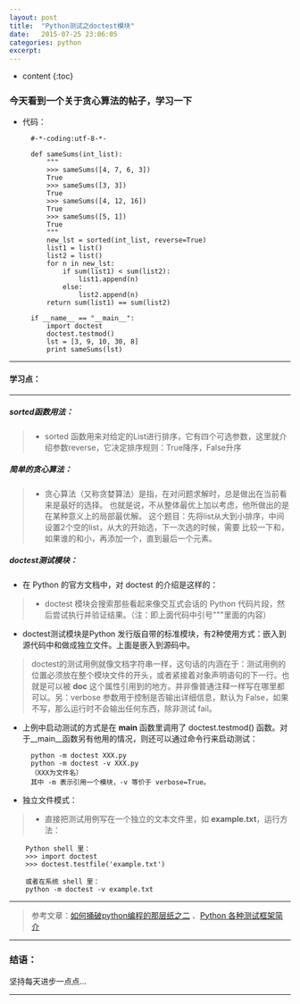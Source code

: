 ```yaml
---
layout: post
title:  "Python测试之doctest模块"
date:   2015-07-25 23:06:05
categories: python
excerpt: 
---
```


* content
{:toc}


### 今天看到一个关于贪心算法的帖子，学习一下

* 代码：

        #-*-coding:utf-8-*-

        def sameSums(int_list):
            """
            >>> sameSums([4, 7, 6, 3])
            True
            >>> sameSums([3, 3])
            True
            >>> sameSums([4, 12, 16])
            True
            >>> sameSums([5, 1])
            True
            """
            new_lst = sorted(int_list, reverse=True)
            list1 = list()
            list2 = list()
            for n in new_lst:
                if sum(list1) < sum(list2):
                    list1.append(n)
                else:
                    list2.append(n)
            return sum(list1) == sum(list2)
         
        if __name__ == "__main__":
            import doctest
            doctest.testmod()
            lst = [3, 9, 10, 30, 8]
            print sameSums(lst)

---

#### 学习点：

---

##### sorted函数用法：

> * sorted 函数用来对给定的List进行排序，它有四个可选参数，这里就介绍参数reverse，它决定排序规则：True降序，False升序

##### 简单的贪心算法：

> * 贪心算法（又称贪婪算法）是指，在对问题求解时，总是做出在当前看来是最好的选择。
也就是说，不从整体最优上加以考虑，他所做出的是在某种意义上的局部最优解。
这个题目：先将list从大到小排序，中间设置2个空的list，从大的开始选，下一次选的时候，需要
比较一下和，如果谁的和小，再添加一个，直到最后一个元素。

##### doctest测试模块：

* 在 Python 的官方文档中，对 doctest 的介绍是这样的：

> * doctest 模块会搜索那些看起来像交互式会话的 Python 代码片段，然后尝试执行并验证结果。（注：即上面代码中引号"""里面的内容）

* doctest测试模块是Python 发行版自带的标准模块，有2种使用方式：嵌入到源代码中和做成独立文件。上面是嵌入到源码中。

>doctest的测试用例就像文档字符串一样，这句话的内涵在于：测试用例的位置必须放在整个模块文件的开头，或者紧接着对象声明语句的下一行。也就是可以被 __doc__ 这个属性引用到的地方。并非像普通注释一样写在哪里都可以。另：verbose 参数用于控制是否输出详细信息，默认为 False，如果不写，那么运行时不会输出任何东西，除非测试 fail。

* 上例中启动测试的方式是在 __main__ 函数里调用了 doctest.testmod() 函数。对于__main__函数另有他用的情况，则还可以通过命令行来启动测试：

        python -m doctest XXX.py
        python -m doctest -v XXX.py
        （XXX为文件名）
        其中 -m 表示引用一个模块，-v 等价于 verbose=True。

* 独立文件模式：

> * 直接把测试用例写在一个独立的文本文件里，如 **example.txt**，运行方法：

        Python shell 里：
        >>> import doctest
        >>> doctest.testfile('example.txt')
        
        或者在系统 shell 里：
        python -m doctest -v example.txt

---

> 参考文章：[如何捅破python编程的那层纸之二](http://www.oschina.net/code/snippet_1448389_49635) 、[Python 各种测试框架简介](http://my.oschina.net/lionets/blog/268542)

---

### 结语：

坚持每天进步一点点...

---